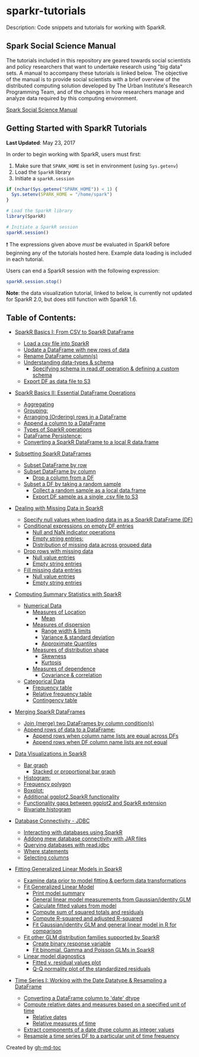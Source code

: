 # sparkr-tutorials

Description: Code snippets and tutorials for working with SparkR.

## Spark Social Science Manual

The tutorials included in this repository are geared towards social scientists and policy researchers that want to undertake research using "big data" sets. A manual to accompany these tutorials is linked below. The objective of the manual is to provide social scientists with a brief overview of the distributed computing solution developed by The Urban Institute's Research Programming Team, and of the changes in how researchers manage and analyze data required by this computing environment.

[Spark Social Science Manual](https://urbaninstitute.github.io/spark-social-science-manual/)

## Getting Started with SparkR Tutorials

**Last Updated**: May 23, 2017

In order to begin working with SparkR, users must first:

1. Make sure that `SPARK_HOME` is set in environment (using `Sys.getenv`)
2. Load the `SparkR` library
3. Initiate a `sparkR.session`

```r
if (nchar(Sys.getenv("SPARK_HOME")) < 1) {
  Sys.setenv(SPARK_HOME = "/home/spark")
}

# Load the SparkR library
library(SparkR)

# Initiate a SparkR session
sparkR.session()
```

:heavy_exclamation_mark: The expressions given above _must_ be evaluated in SparkR before beginning any of the tutorials hosted here. Example data loading is included in each tutorial.

Users can end a SparkR session with the following expression:

```r
sparkR.session.stop()
```

**Note**: the data visualization tutorial, linked to below, is currently not updated for SparkR 2.0, but does still function with SparkR 1.6.

## Table of Contents:

* [SparkR Basics I: From CSV to SparkR DataFrame](https://github.com/UrbanInstitute/sparkr-tutorials/blob/master/01_sparkr-basics-1.md#sparkr-basics-i-from-csv-to-sparkr-dataframe)
    * [Load a csv file into SparkR](https://github.com/UrbanInstitute/01_sparkr-tutorials/blob/master/sparkr-basics-1.md#load-a-csv-file-into-sparkr)
    * [Update a DataFrame with new rows of data](https://github.com/UrbanInstitute/sparkr-tutorials/blob/master/01_sparkr-basics-1.md#update-a-dataframe-with-new-rows-of-data)
    * [Rename DataFrame column(s)](https://github.com/UrbanInstitute/sparkr-tutorials/blob/master/01_sparkr-basics-1.md#rename-dataframe-columns)
    * [Understanding data\-types &amp; schema](https://github.com/UrbanInstitute/sparkr-tutorials/blob/master/01_sparkr-basics-1.md#understanding-data-types--schema)
      * [Specifying schema in read\.df operation &amp; defining a custom schema](https://github.com/UrbanInstitute/sparkr-tutorials/blob/master/01_sparkr-basics-1.md#specifying-schema-in-readdf-operation--defining-a-custom-schema)
    * [Export DF as data file to S3](https://github.com/UrbanInstitute/01_sparkr-tutorials/blob/master/sparkr-basics-1.md#export-df-as-data-file-to-s3)

* [SparkR Basics II: Essential DataFrame Operations](https://github.com/UrbanInstitute/sparkr-tutorials/blob/master/02_sparkr-basics-2.md#sparkr-basics-ii-essential-dataframe-operations)
    * [Aggregating](https://github.com/UrbanInstitute/sparkr-tutorials/blob/master/02_sparkr-basics-2.md#aggregating)
    * [Grouping:](https://github.com/UrbanInstitute/sparkr-tutorials/blob/master/02_sparkr-basics-2.md#grouping)
    * [Arranging (Ordering) rows in a DataFrame](https://github.com/UrbanInstitute/sparkr-tutorials/blob/master/02_sparkr-basics-2.md#arranging-ordering-rows-in-a-dataframe)
    * [Append a column to a DataFrame](https://github.com/UrbanInstitute/sparkr-tutorials/blob/master/02_sparkr-basics-2.md#append-a-column-to-a-dataframe)
    * [Types of SparkR operations](https://github.com/UrbanInstitute/sparkr-tutorials/blob/master/02_sparkr-basics-2.md#types-of-sparkr-operations)
    * [DataFrame Persistence:](https://github.com/UrbanInstitute/sparkr-tutorials/blob/master/02_sparkr-basics-2.md#dataframe-persistence)
    * [Converting a SparkR DataFrame to a local R data\.frame](https://github.com/UrbanInstitute/sparkr-tutorials/blob/master/02_sparkr-basics-2.md#converting-a-sparkr-dataframe-to-a-local-r-dataframe)

* [Subsetting SparkR DataFrames](https://github.com/UrbanInstitute/sparkr-tutorials/blob/master/03_subsetting.md)
    * [Subset DataFrame by row](https://github.com/UrbanInstitute/sparkr-tutorials/blob/master/03_subsetting.md#subset-dataframe-by-row)
    * [Subset DataFrame by column](https://github.com/UrbanInstitute/sparkr-tutorials/blob/master/03_subsetting.md#subset-dataframe-by-column)
      * [Drop a column from a DF](https://github.com/UrbanInstitute/sparkr-tutorials/blob/master/03_subsetting.md#drop-a-column-from-a-df)
    * [Subset a DF by taking a random sample](https://github.com/UrbanInstitute/sparkr-tutorials/blob/master/03_subsetting.md#subset-a-df-by-taking-a-random-sample)
      * [Collect a random sample as a local data\.frame](https://github.com/UrbanInstitute/sparkr-tutorials/blob/master/03_subsetting.md#collect-a-random-sample-as-a-local-dataframe)
      * [Export DF sample as a single \.csv file to S3](https://github.com/UrbanInstitute/sparkr-tutorials/blob/master/03_subsetting.md#export-df-sample-as-a-single-csv-file-to-s3)

* [Dealing with Missing Data in SparkR](https://github.com/UrbanInstitute/sparkr-tutorials/blob/master/04_missing-data.md#dealing-with-missing-data-in-sparkr)
    * [Specify null values when loading data in as a SparkR DataFrame (DF)](https://github.com/UrbanInstitute/sparkr-tutorials/blob/master/04_missing-data.md#specify-null-values-when-loading-data-in-as-a-sparkr-dataframe-df)
    * [Conditional expressions on empty DF entries](https://github.com/UrbanInstitute/sparkr-tutorials/blob/master/04_missing-data.md#conditional-expressions-on-empty-df-entries)
      * [Null and NaN indicator operations](https://github.com/UrbanInstitute/sparkr-tutorials/blob/master/04_missing-data.md#null-and-nan-indicator-operations)
      * [Empty string entries:](https://github.com/UrbanInstitute/sparkr-tutorials/blob/master/04_missing-data.md#empty-string-entries)
      * [Distribution of missing data across grouped data](https://github.com/UrbanInstitute/sparkr-tutorials/blob/master/04_missing-data.md#distribution-of-missing-data-across-grouped-data)
    * [Drop rows with missing data](https://github.com/UrbanInstitute/sparkr-tutorials/blob/master/04_missing-data.md#drop-rows-with-missing-data)
      * [Null value entries](https://github.com/UrbanInstitute/sparkr-tutorials/blob/master/04_missing-data.md#null-value-entries)
      * [Empty string entries](https://github.com/UrbanInstitute/sparkr-tutorials/blob/master/04_missing-data.md#empty-string-entries-1)
    * [Fill missing data entries](https://github.com/UrbanInstitute/sparkr-tutorials/blob/master/04_missing-data.md#fill-missing-data-entries)
      * [Null value entries](https://github.com/UrbanInstitute/sparkr-tutorials/blob/master/04_missing-data.md#null-value-entries-1)
      * [Empty string entries](https://github.com/UrbanInstitute/sparkr-tutorials/blob/master/04_missing-data.md#empty-string-entries-2)

* [Computing Summary Statistics with SparkR](https://github.com/UrbanInstitute/sparkr-tutorials/blob/master/05_summary-statistics.md#computing-summary-statistics-with-sparkr)
  * [Numerical Data](https://github.com/UrbanInstitute/sparkr-tutorials/blob/master/05_summary-statistics.md#numerical-data)
    * [Measures of Location](https://github.com/UrbanInstitute/sparkr-tutorials/blob/master/05_summary-statistics.md#measures-of-location)
      * [Mean](https://github.com/UrbanInstitute/sparkr-tutorials/blob/master/05_summary-statistics.md#mean)
    * [Measures of dispersion](https://github.com/UrbanInstitute/sparkr-tutorials/blob/master/05_summary-statistics.md#measures-of-dispersion)
      * [Range width &amp; limits](https://github.com/UrbanInstitute/sparkr-tutorials/blob/master/05_summary-statistics.md#range-width--limits)
      * [Variance &amp; standard deviation](https://github.com/UrbanInstitute/sparkr-tutorials/blob/master/05_summary-statistics.md#variance--standard-deviation)
      * [Approximate Quantiles](https://github.com/UrbanInstitute/sparkr-tutorials/blob/master/05_summary-statistics.md#approximate-quantiles)
    * [Measures of distribution shape](https://github.com/UrbanInstitute/sparkr-tutorials/blob/master/05_summary-statistics.md#measures-of-distribution-shape)
      * [Skewness](https://github.com/UrbanInstitute/sparkr-tutorials/blob/master/05_summary-statistics.md#skewness)
      * [Kurtosis](https://github.com/UrbanInstitute/sparkr-tutorials/blob/master/05_summary-statistics.md#kurtosis)
    * [Measures of dependence](https://github.com/UrbanInstitute/sparkr-tutorials/blob/master/05_summary-statistics.md#measures-of-dependence)
      * [Covariance &amp; correlation](https://github.com/UrbanInstitute/sparkr-tutorials/blob/master/05_summary-statistics.md#covariance--correlation)
  * [Categorical Data](https://github.com/UrbanInstitute/sparkr-tutorials/blob/master/05_summary-statistics.md#categorical-data)
      * [Frequency table](https://github.com/UrbanInstitute/sparkr-tutorials/blob/master/05_summary-statistics.md#frequency-table)
      * [Relative frequency table](https://github.com/UrbanInstitute/sparkr-tutorials/blob/master/05_summary-statistics.md#relative-frequency-table)
      * [Contingency table](https://github.com/UrbanInstitute/sparkr-tutorials/blob/master/05_summary-statistics.md#contingency-table)

* [Merging SparkR DataFrames](https://github.com/UrbanInstitute/sparkr-tutorials/blob/master/06_merging.md#merging-sparkr-dataframes)
    * [Join (merge) two DataFrames by column condition(s)](https://github.com/UrbanInstitute/sparkr-tutorials/blob/master/06_merging.md#join-merge-two-dataframes-by-column-conditions)
    * [Append rows of data to a DataFrame:](https://github.com/UrbanInstitute/sparkr-tutorials/blob/master/06_merging.md#append-rows-of-data-to-a-dataframe)
      * [Append rows when column name lists are equal across DFs](https://github.com/UrbanInstitute/sparkr-tutorials/blob/master/06_merging.md#append-rows-when-column-name-lists-are-equal-across-dfs)
      * [Append rows when DF column name lists are not equal](https://github.com/UrbanInstitute/sparkr-tutorials/blob/master/06_merging.md#append-rows-when-df-column-name-lists-are-not-equal)

* [Data Visualizations in SparkR](https://github.com/UrbanInstitute/sparkr-tutorials/blob/master/07_visualizations.md#data-visualizations-in-sparkr)
    * [Bar graph](https://github.com/UrbanInstitute/sparkr-tutorials/blob/master/07_visualizations.md#bar-graph)
      * [Stacked or proportional bar graph](https://github.com/UrbanInstitute/sparkr-tutorials/blob/master/07_visualizations.md#stacked-or-proportional-bar-graph)
    * [Histogram:](https://github.com/UrbanInstitute/sparkr-tutorials/blob/master/07_visualizations.md#histogram)
    * [Frequency polygon](https://github.com/UrbanInstitute/sparkr-tutorials/blob/master/07_visualizations.md#frequency-polygon)
    * [Boxplot:](https://github.com/UrbanInstitute/sparkr-tutorials/blob/master/07_visualizations.md#boxplot)
    * [Additional ggplot2\.SparkR functionality](https://github.com/UrbanInstitute/sparkr-tutorials/blob/master/07_visualizations.md#additional-ggplot2sparkr-functionality)
    * [Functionality gaps between ggplot2 and SparkR extension](https://github.com/UrbanInstitute/sparkr-tutorials/blob/master/07_visualizations.md#functionality-gaps-between-ggplot2-and-sparkr-extension)
    * [Bivariate histogram](https://github.com/UrbanInstitute/sparkr-tutorials/blob/master/07_visualizations.md#bivariate-histogram)

* [Database Connectivity - JDBC](https://github.com/UrbanInstitute/sparkr-tutorials/blob/master/08_databases-with-jdbc.md)    
    * [Interacting with databases using SparkR](https://github.com/UrbanInstitute/sparkr-tutorials/blob/master/08_databases-with-jdbc.md#interacting-with-databases-using-sparkr)
    * [Addong mew database connectivity with JAR files](https://github.com/UrbanInstitute/sparkr-tutorials/blob/master/08_databases-with-jdbc.md#adding-new-database-connectivity-jar-files)
    * [Querying databases with read.jdbc](https://github.com/UrbanInstitute/sparkr-tutorials/blob/master/08_databases-with-jdbc.md#querying-databases-with-readjdbc)
    * [Where statements](https://github.com/UrbanInstitute/sparkr-tutorials/blob/master/08_databases-with-jdbc.md#where-statements-within-the-predicates-argument)
    * [Selecting columns](https://github.com/UrbanInstitute/sparkr-tutorials/blob/master/08_databases-with-jdbc.md#selecting-columns-within-the-tablename-argument)

* [Fitting Generalized Linear Models in SparkR](https://github.com/UrbanInstitute/sparkr-tutorials/blob/master/09_glm.md#fitting-generalized-linear-models-in-sparkr)
    * [Examine data prior to model fitting &amp; perform data transformations](https://github.com/UrbanInstitute/sparkr-tutorials/blob/master/09_glm.md#examine-data-prior-to-model-fitting--perform-data-transformations)
    * [Fit Generalized Linear Model](https://github.com/UrbanInstitute/sparkr-tutorials/blob/master/09_glm.md#fit-generalized-linear-model)
      * [Print model summary](https://github.com/UrbanInstitute/sparkr-tutorials/blob/master/09_glm.md#print-model-summary)
      * [General linear model measurements from Gaussian/identity GLM](https://github.com/UrbanInstitute/sparkr-tutorials/blob/master/09_glm.md#general-linear-model-measurements-from-gaussianidentity-glm)
      * [Calculate fitted values from model](https://github.com/UrbanInstitute/sparkr-tutorials/blob/master/09_glm.md#calculate-fitted-values-from-model)
      * [Compute sum of squared totals and residuals](https://github.com/UrbanInstitute/sparkr-tutorials/blob/master/09_glm.md#compute-sum-of-squared-totals-and-residuals)
      * [Compute R\-squared and adjusted R\-squared](https://github.com/UrbanInstitute/sparkr-tutorials/blob/master/09_glm.md#compute-r-squared-and-adjusted-r-squared)
      * [Fit Gaussian/identity GLM and general linear model in R for comparison](https://github.com/UrbanInstitute/sparkr-tutorials/blob/master/09_glm.md#fit-gaussianidentity-glm-and-general-linear-model-in-r-for-comparison)
    * [Fit other GLM distribution families supported by SparkR](https://github.com/UrbanInstitute/sparkr-tutorials/blob/master/09_glm.md#fit-other-glm-distribution-families-supported-by-sparkr)
      * [Create binary response variable](https://github.com/UrbanInstitute/sparkr-tutorials/blob/master/09_glm.md#create-binary-response-variable)
      * [Fit binomial, Gamma and Poisson GLMs in SparkR](https://github.com/UrbanInstitute/sparkr-tutorials/blob/master/09_glm.md#fit-binomial-gamma-and-poisson-glms-in-sparkr)
    * [Linear model diagnostics](https://github.com/UrbanInstitute/sparkr-tutorials/blob/master/09_glm.md#linear-model-diagnostics)
      * [Fitted v\. residual values plot](https://github.com/UrbanInstitute/sparkr-tutorials/blob/master/09_glm.md#fitted-v-residual-values-plot)
      * [Q\-Q normality plot of the standardized residuals](https://github.com/UrbanInstitute/sparkr-tutorials/blob/master/09_glm.md#q-q-normality-plot-of-the-standardized-residuals)

* [Time Series I: Working with the Date Datatype &amp; Resampling a DataFrame](https://github.com/UrbanInstitute/sparkr-tutorials/blob/master/10_timeseries-1.md#time-series-i-working-with-the-date-datatype--resampling-a-dataframe)
    * [Converting a DataFrame column to 'date' dtype](https://github.com/UrbanInstitute/sparkr-tutorials/blob/master/10_timeseries-1.md#converting-a-dataframe-column-to-date-dtype)
    * [Compute relative dates and measures based on a specified unit of time](https://github.com/UrbanInstitute/sparkr-tutorials/blob/master/10_timeseries-1.md#compute-relative-dates-and-measures-based-on-a-specified-unit-of-time)
      * [Relative dates](https://github.com/UrbanInstitute/sparkr-tutorials/blob/master/10_timeseries-1.md#relative-dates)
      * [Relative measures of time](https://github.com/UrbanInstitute/sparkr-tutorials/blob/master/10_timeseries-1.md#relative-measures-of-time)
    * [Extract components of a date dtype column as integer values](https://github.com/UrbanInstitute/sparkr-tutorials/blob/master/10_timeseries-1.md#extract-components-of-a-date-dtype-column-as-integer-values)
    * [Resample a time series DF to a particular unit of time frequency](https://github.com/UrbanInstitute/sparkr-tutorials/blob/master/10_timeseries-1.md#resample-a-time-series-df-to-a-particular-unit-of-time-frequency)

Created by [gh-md-toc](https://github.com/ekalinin/github-markdown-toc.go)
